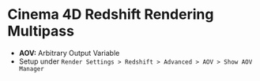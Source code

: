 # Cinema 4D Redshift Rendering Multipass

- **AOV:** Arbitrary Output Variable
- Setup under `Render Settings > Redshift > Advanced > AOV > Show AOV Manager`
